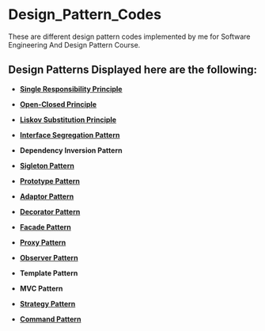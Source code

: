# Design_Pattern_Codes

These are different design pattern codes implemented by me for Software Engineering And Design Pattern Course.

## Design Patterns Displayed here are the following:

  - **[Single Responsibility Principle](https://github.com/bracealround/Design_Pattern_Codes/tree/main/Single%20Responsibility)**
  
  - **[Open-Closed Principle](https://github.com/bracealround/Design_Pattern_Codes/tree/main/Open%20Close)**
  
  - **[Liskov Substitution Principle](https://github.com/bracealround/Design_Pattern_Codes/tree/main/Liskov)**
  
  - **[Interface Segregation Pattern](https://github.com/bracealround/Design_Pattern_Codes/tree/main/Interface_Segragation)**
  
  - **Dependency Inversion Pattern**
  
  - **[Sigleton Pattern](https://github.com/bracealround/Design_Pattern_Codes/tree/main/Singleton)**
  
  - **[Prototype Pattern](https://github.com/bracealround/Design_Pattern_Codes/tree/main/prototype)**
  
  - **[Adaptor Pattern](https://github.com/bracealround/Design_Pattern_Codes/tree/main/Adapter)**
  
  - **[Decorator Pattern](https://github.com/bracealround/Design_Pattern_Codes/tree/main/Decorator)**
  
  - **[Facade Pattern](https://github.com/bracealround/Design_Pattern_Codes/tree/main/Facade)**
  
  - **[Proxy Pattern](https://github.com/bracealround/Design_Pattern_Codes/tree/main/prototype)**
  
  - **[Observer Pattern](https://github.com/bracealround/Design_Pattern_Codes/tree/main/Observer)**
  
  - **Template Pattern**
  
  - **MVC Pattern**
  
  - **[Strategy Pattern](https://github.com/bracealround/Design_Pattern_Codes/tree/main/Strategy)**

  - **[Command Pattern](https://github.com/bracealround/Design_Pattern_Codes/tree/main/Command)**
  
  
